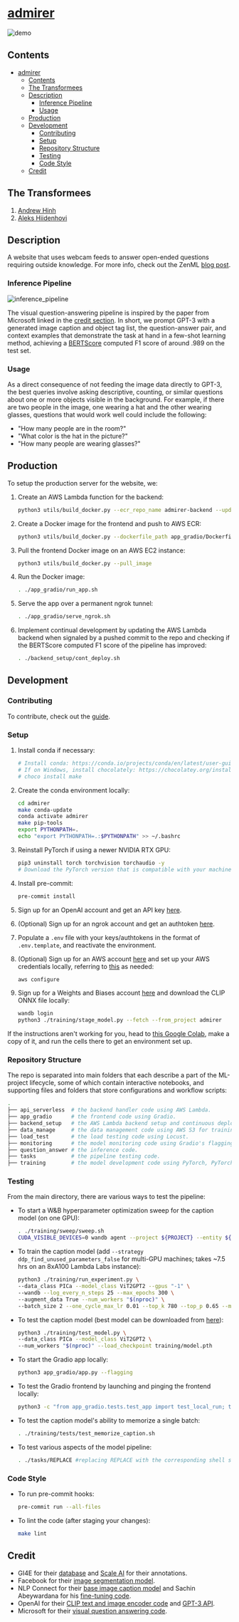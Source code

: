 # [admirer](https://admire.herokuapp.com/)

![demo](./assets/demo.png)

## Contents

- [admirer](#admirer)
  - [Contents](#contents)
  - [The Transformees](#the-transformees)
  - [Description](#description)
    - [Inference Pipeline](#inference-pipeline)
    - [Usage](#usage)
  - [Production](#production)
  - [Development](#development)
    - [Contributing](#contributing)
    - [Setup](#setup)
    - [Repository Structure](#repository-structure)
    - [Testing](#testing)
    - [Code Style](#code-style)
  - [Credit](#credit)

## The Transformees

1. [Andrew Hinh](https://github.com/andrewhinh)
2. [Aleks Hiidenhovi](https://github.com/alekshiidenhovi)

## Description

A website that uses webcam feeds to answer open-ended questions requiring outside knowledge. For more info, check out the ZenML [blog post](https://bit.ly/3BZ4YpB).

### Inference Pipeline

![inference_pipeline](./assets/inference_pipeline.png)

The visual question-answering pipeline is inspired by the paper from Microsoft linked in the [credit section](#credit). In short, we prompt GPT-3 with a generated image caption and object tag list, the question-answer pair, and context examples that demonstrate the task at hand in a few-shot learning method, achieving a [BERTScore](http://bit.ly/3tM1mmc) computed F1 score of around .989 on the test set.

### Usage

As a direct consequence of not feeding the image data directly to GPT-3, the best queries involve asking descriptive, counting, or similar questions about one or more objects visible in the background. For example, if there are two people in the image, one wearing a hat and the other wearing glasses, questions that would work well could include the following:

- "How many people are in the room?"
- "What color is the hat in the picture?"
- "How many people are wearing glasses?"

## Production

To setup the production server for the website, we:

1. Create an AWS Lambda function for the backend:

    ```bash
    python3 utils/build_docker.py --ecr_repo_name admirer-backend --update_lambda_func
    ```

2. Create a Docker image for the frontend and push to AWS ECR:

    ```bash
    python3 utils/build_docker.py --dockerfile_path app_gradio/Dockerfile
    ```

3. Pull the frontend Docker image on an AWS EC2 instance:

    ```bash
    python3 utils/build_docker.py --pull_image
    ```

4. Run the Docker image:

    ```bash
    . ./app_gradio/run_app.sh
    ```

5. Serve the app over a permanent ngrok tunnel:

    ```bash
    . ./app_gradio/serve_ngrok.sh
    ```

6. Implement continual development by updating the AWS Lambda backend when signaled by a pushed commit to the repo and checking if the BERTScore computed F1 score of the pipeline has improved:

    ```bash
    . ./backend_setup/cont_deploy.sh
    ```

## Development

### Contributing

To contribute, check out the [guide](./CONTRIBUTING.md).

### Setup

1. Install conda if necessary:

    ```bash
    # Install conda: https://conda.io/projects/conda/en/latest/user-guide/install/index.html#regular-installation
    # If on Windows, install chocolately: https://chocolatey.org/install. Then, run:
    # choco install make
    ```

2. Create the conda environment locally:

    ```bash
    cd admirer
    make conda-update
    conda activate admirer
    make pip-tools
    export PYTHONPATH=.
    echo "export PYTHONPATH=.:$PYTHONPATH" >> ~/.bashrc
    ```

3. Reinstall PyTorch if using a newer NVIDIA RTX GPU:

    ```bash
    pip3 uninstall torch torchvision torchaudio -y
    # Download the PyTorch version that is compatible with your machine: https://pytorch.org/get-started/locally/
    ```

4. Install pre-commit:

    ```bash
    pre-commit install
    ```

5. Sign up for an OpenAI account and get an API key [here](https://beta.openai.com/account/api-keys).
6. (Optional) Sign up for an ngrok account and get an authtoken [here](https://dashboard.ngrok.com/auth).
7. Populate a `.env` file with your keys/authtokens in the format of `.env.template`, and reactivate the environment.
8. (Optional) Sign up for an AWS account [here](https://us-west-2.console.aws.amazon.com/ecr/create-repository?region=us-west-2) and set up your AWS credentials locally, referring to [this](https://docs.aws.amazon.com/cli/latest/userguide/cli-configure-quickstart.html#cli-configure-quickstart-config) as needed:

    ```bash
    aws configure
    ```

9. Sign up for a Weights and Biases account [here](https://wandb.ai/signup) and download the CLIP ONNX file locally:

    ```bash
    wandb login
    python3 ./training/stage_model.py --fetch --from_project admirer
    ```

If the instructions aren't working for you, head to [this Google Colab](https://colab.research.google.com/drive/1Z34DLHJm1i1e1tnknICujfZC6IaToU3k?usp=sharing), make a copy of it, and run the cells there to get an environment set up.

### Repository Structure

The repo is separated into main folders that each describe a part of the ML-project lifecycle, some of which contain interactive notebooks, and supporting files and folders that store configurations and workflow scripts:

```bash
.
├── api_serverless  # the backend handler code using AWS Lambda.
├── app_gradio      # the frontend code using Gradio.
├── backend_setup   # the AWS Lambda backend setup and continuous deployment code.
├── data_manage     # the data management code using AWS S3 for training data and ZenML log storage, boto3 for data exploration, and ZenML + Great Expectations for data validation.
├── load_test       # the load testing code using Locust.
├── monitoring      # the model monitoring code using Gradio's flagging feature.
├── question_answer # the inference code.
├── tasks           # the pipeline testing code.
├── training        # the model development code using PyTorch, PyTorch Lightning, and Weights and Biases.
```

### Testing

From the main directory, there are various ways to test the pipeline:

- To start a W&B hyperparameter optimization sweep for the caption model (on one GPU):

    ```bash
    . ./training/sweep/sweep.sh
    CUDA_VISIBLE_DEVICES=0 wandb agent --project ${PROJECT} --entity ${ENTITY} ${SWEEP_ID}
    ```

- To train the caption model (add `--strategy ddp_find_unused_parameters_false` for multi-GPU machines; takes ~7.5 hrs on an 8xA100 Lambda Labs instance):

    ```bash
    python3 ./training/run_experiment.py \
    --data_class PICa --model_class ViT2GPT2 --gpus "-1" \
    --wandb --log_every_n_steps 25 --max_epochs 300 \
    --augment_data True --num_workers "$(nproc)" \
    --batch_size 2 --one_cycle_max_lr 0.01 --top_k 780 --top_p 0.65 --max_label_length 50
    ```

- To test the caption model (best model can be downloaded from [here](https://wandb.ai/admirer/admirer-training/artifacts/model/model-2vgqajre/v4/files)):

    ```bash
    python3 ./training/test_model.py \
    --data_class PICa --model_class ViT2GPT2 \
    --num_workers "$(nproc)" --load_checkpoint training/model.pth
    ```

- To start the Gradio app locally:

    ```bash
    python3 app_gradio/app.py --flagging
    ```

- To test the Gradio frontend by launching and pinging the frontend locally:

    ```bash
    python3 -c "from app_gradio.tests.test_app import test_local_run; test_local_run()"
    ```

- To test the caption model's ability to memorize a single batch:

    ```bash
    . ./training/tests/test_memorize_caption.sh
    ```

- To test various aspects of the model pipeline:

    ```bash
    . ./tasks/REPLACE #replacing REPLACE with the corresponding shell script in the tasks/ folder
    ```

### Code Style

- To run pre-commit hooks:

    ```bash
    pre-commit run --all-files
    ```

- To lint the code (after staging your changes):

    ```bash
    make lint
    ```

## Credit

- GI4E for their [database](https://www.unavarra.es/gi4e/databases/gi4e/?languageId=1) and [Scale AI](https://scale.com/) for their annotations.
- Facebook for their [image segmentation model](https://huggingface.co/facebook/detr-resnet-50-panoptic).
- NLP Connect for their [base image caption model](https://huggingface.co/nlpconnect/vit-gpt2-image-captioning) and Sachin Abeywardana for his [fine-tuning code](https://sachinruk.github.io/blog/pytorch/huggingface/2021/12/28/vit-to-gpt2-encoder-decoder-model.html).
- OpenAI for their [CLIP text and image encoder code](https://huggingface.co/openai/clip-vit-base-patch16) and [GPT-3 API](https://openai.com/api/).
- Microsoft for their [visual question answering code](https://github.com/microsoft/PICa).
